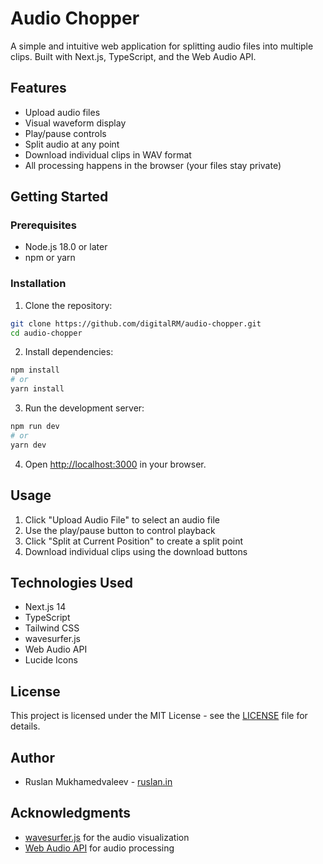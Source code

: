 # Audio Chopper

A simple and intuitive web application for splitting audio files into multiple clips. Built with Next.js, TypeScript, and the Web Audio API.

## Features

- Upload audio files
- Visual waveform display
- Play/pause controls
- Split audio at any point
- Download individual clips in WAV format
- All processing happens in the browser (your files stay private)

## Getting Started

### Prerequisites

- Node.js 18.0 or later
- npm or yarn

### Installation

1. Clone the repository:

```bash
git clone https://github.com/digitalRM/audio-chopper.git
cd audio-chopper
```

2. Install dependencies:

```bash
npm install
# or
yarn install
```

3. Run the development server:

```bash
npm run dev
# or
yarn dev
```

4. Open [http://localhost:3000](http://localhost:3000) in your browser.

## Usage

1. Click "Upload Audio File" to select an audio file
2. Use the play/pause button to control playback
3. Click "Split at Current Position" to create a split point
4. Download individual clips using the download buttons

## Technologies Used

- Next.js 14
- TypeScript
- Tailwind CSS
- wavesurfer.js
- Web Audio API
- Lucide Icons

## License

This project is licensed under the MIT License - see the [LICENSE](LICENSE) file for details.

## Author

- Ruslan Mukhamedvaleev - [ruslan.in](https://www.ruslan.in)

## Acknowledgments

- [wavesurfer.js](https://wavesurfer-js.org/) for the audio visualization
- [Web Audio API](https://developer.mozilla.org/en-US/docs/Web/API/Web_Audio_API) for audio processing
